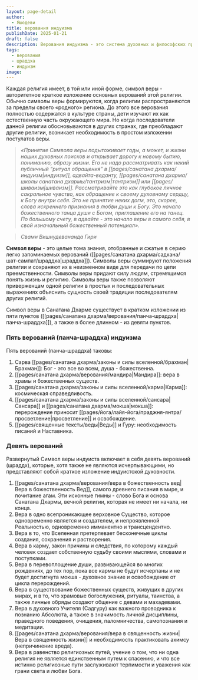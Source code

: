 ```yaml
---
layout: page-detail
author:
  - Яшодеви
title: верования индуизма
publishDate: 2025-01-21
draft: false
description: Верования индуизма - это система духовных и философских принципов, основанная на признании божественности Вед, бесконечности космических циклов, закона кармы, реинкарнации и разнообразия путей к освобождению, которая направляет человека к гармонии с Вселенной и познанию единства души с Абсолютом.
tags:
  - верования
  - шраддха
  - индуизм
image:
---
```

Каждая религия имеет, в той или иной форме, символ веры - авторитетное краткое изложение основных верований этой религии. Обычно символы веры формируются, когда религии распространяются за пределы своего «родного» региона. До этого все верования полностью содержатся в культуре страны, дети изучают их как естественную часть окружающего мира. Но когда последователи данной религии обосновываются в других странах, где преобладают другие религии, возникает необходимость в простом изложении постулатов веры.

>*«Принятие Символа веры подытоживает годы, а может, и жизни наших духовных поисков и открывает дорогу к новому бытию, пониманию, образу жизни. Его не надо рассматривать как некий публичный “ритуал обращения” в [[pages/санатана дхарма/индуизм|индуизм]], адвайта-веданту, [[pages/санатана дхарма/школы санатана дхармы/тантризм|тантризм]] или [[pages/шиваизм|шиваизм]]. Рассматривайте это как глубокое личное сакральное чувство, как обращение к своему духовному сердцу, к Богу внутри себя. Это не принятие неких догм, это, скорее, слова искреннего признания в любви души к Богу. Это начало божественного танца души с Богом, приглашение его на танец. По большому счету, в адвайте - это начало веры в самого себя, в свой изначальный божественный потенциал».*  

>*Свами Вишнудевананда Гири*

**Символ веры** - это целые тома знания, отобранные и сжатые в серию легко запоминаемых верований ([[pages/санатана дхарма/садхана/шат-сампат/шраддха|шраддха]]). Символы веры суммируют положения религии и сохраняют их в неизменном виде для передачи по цепи преемственности. Символы веры придают силу людям, стремящимся понять жизнь и религию. Символы веры также позволяют приверженцам одной религии в простых и последовательных выражениях объяснить сущность своей традиции последователям других религий.

Символ веры в Санатана Дхарме существует в кратком изложении из пяти пунктов ([[pages/санатана дхарма/верования/панча-шраддха|панча-шраддха]]), а также в более длинном - из девяти пунктов.

### Пять верований (панча-шраддха) индуизма

Пять верований (панча-шраддха) таковы:

1. Сарва [[pages/санатана дхарма/законы и силы вселенной/брахман|Брахман]]: Бог - это все во всем, душа - божественна.
2. [[pages/санатана дхарма/верования/мандира|Мандира]]: вера в храмы и божественных существ.
3. [[pages/санатана дхарма/законы и силы вселенной/карма|Карма]]: космическая справедливость.
4. [[pages/санатана дхарма/законы и силы вселенной/сансара|Сансара]] и [[pages/санатана дхарма/мокша|мокша]]: перерождение приносит [[pages/йога/лайя-йога/праджня-янтра/просветление|просветление]] и освобождение.
5. [[pages/священные тексты/веды|Веды]] и Гуру: необходимость писаний и Наставника.

### Девять верований

Развернутый Символ веры индуиста включает в себя девять верований (шраддх), которые, хотя также не являются исчерпывающими, но представляют собой краткое изложение индуистской духовности.

1. [[pages/санатана дхарма/верования/вера в божественность вед|Вера в божественность Вед]], самого древнего писания в мире, и почитание агам. Эти исконные гимны - слово Бога и основа Санатана Дхармы, вечной религии, которая не имеет ни начала, ни конца.
2. Вера в одно всепроникающее верховное Существо, которое одновременно является и создателем, и непроявленной Реальностью, одновременно имманентно и трансцендентно. 
3. Вера в то, что Вселенная претерпевает бесконечные циклы создания, сохранения и растворения.
4. Вера в карму, закон причины и следствия, по которому каждый человек создает собственную судьбу своими мыслями, словами и поступками.
5. Вера в перевоплощение души, развивающейся во многих рождениях, до тех пор, пока все кармы не будут исчерпаны и не будет достигнута мокша - духовное знание и освобождение от цикла перерождений.
6. Вера в существование божественных существ, живущих в других мирах, и в то, что храмовые богослужения, ритуалы, таинства, а также личные обряды создают общение с девами и махадевами.
7. Вера в духовного Учителя (Садгуру) как важного проводника к познанию Абсолюта, а также в значимость личной дисциплины, праведного поведения, очищения, паломничества, самопознания и медитации.
8. [[pages/санатана дхарма/верования/вера в священность жизни|Вера в священность жизни]] и необходимость практиковать ахимсу (непричинение вреда).
9. Вера в равенство религиозных путей, учение о том, что ни одна религия не является единственным путем к спасению, и что все истинно религиозные пути заслуживают терпимости и уважения как грани света и любви Бога.